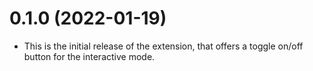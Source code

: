 # 0.1.0 (2022-01-19)

- This is the initial release of the extension, that offers a toggle on/off button for the interactive mode.
